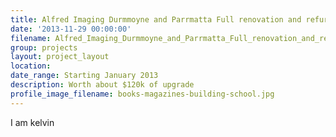 ```yaml
---
title: Alfred Imaging Durmmoyne and Parrmatta Full renovation and refurbishment
date: '2013-11-29 00:00:00'
filename: Alfred_Imaging_Durmmoyne_and_Parrmatta_Full_renovation_and_refurbishment
group: projects
layout: project_layout
location: 
date_range: Starting January 2013
description: Worth about $120k of upgrade
profile_image_filename: books-magazines-building-school.jpg
---
```


I am kelvin